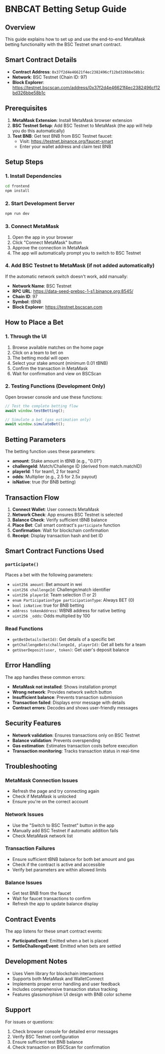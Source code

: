 # BNBCAT Betting Setup Guide

## Overview

This guide explains how to set up and use the end-to-end MetaMask betting functionality with the BSC Testnet smart contract.

## Smart Contract Details

- **Contract Address**: `0x37f2d4e46621f4ec2382496cf12bd326bbe58b1c`
- **Network**: BSC Testnet (Chain ID: 97)
- **Block Explorer**: https://testnet.bscscan.com/address/0x37f2d4e46621f4ec2382496cf12bd326bbe58b1c

## Prerequisites

1. **MetaMask Extension**: Install MetaMask browser extension
2. **BSC Testnet Setup**: Add BSC Testnet to MetaMask (the app will help you do this automatically)
3. **Test BNB**: Get test BNB from BSC Testnet faucet:
   - Visit: https://testnet.binance.org/faucet-smart
   - Enter your wallet address and claim test BNB

## Setup Steps

### 1. Install Dependencies
```bash
cd frontend
npm install
```

### 2. Start Development Server
```bash
npm run dev
```

### 3. Connect MetaMask
1. Open the app in your browser
2. Click "Connect MetaMask" button
3. Approve the connection in MetaMask
4. The app will automatically prompt you to switch to BSC Testnet

### 4. Add BSC Testnet to MetaMask (if not added automatically)
If the automatic network switch doesn't work, add manually:
- **Network Name**: BSC Testnet
- **RPC URL**: https://data-seed-prebsc-1-s1.binance.org:8545/
- **Chain ID**: 97
- **Symbol**: tBNB
- **Block Explorer**: https://testnet.bscscan.com

## How to Place a Bet

### 1. Through the UI
1. Browse available matches on the home page
2. Click on a team to bet on
3. The betting modal will open
4. Select your stake amount (minimum 0.01 tBNB)
5. Confirm the transaction in MetaMask
6. Wait for confirmation and view on BSCScan

### 2. Testing Functions (Development Only)
Open browser console and use these functions:

```javascript
// Test the complete betting flow
await window.testBetting();

// Simulate a bet (gas estimation only)
await window.simulateBet();
```

## Betting Parameters

The betting function uses these parameters:
- **amount**: Stake amount in tBNB (e.g., "0.01")
- **challengeId**: Match/Challenge ID (derived from match.matchID)
- **playerId**: 1 for team1, 2 for team2
- **odds**: Multiplier (e.g., 2.5 for 2.5x payout)
- **isNative**: true (for BNB betting)

## Transaction Flow

1. **Connect Wallet**: User connects MetaMask
2. **Network Check**: App ensures BSC Testnet is selected
3. **Balance Check**: Verify sufficient tBNB balance
4. **Place Bet**: Call smart contract's `participate` function
5. **Confirmation**: Wait for blockchain confirmation
6. **Receipt**: Display transaction hash and bet ID

## Smart Contract Functions Used

### `participate()`
Places a bet with the following parameters:
- `uint256 amount`: Bet amount in wei
- `uint256 challengeId`: Challenge/match identifier
- `uint256 playerId`: Team selection (1 or 2)
- `enum ParticipationType participationType`: Always BET (0)
- `bool isNative`: true for BNB betting
- `address tokenAddress`: WBNB address for native betting
- `uint256 _odds`: Odds multiplied by 100

### Read Functions
- `getBetDetails(betId)`: Get details of a specific bet
- `getChallengeBets(challengeId, playerId)`: Get all bets for a team
- `getUserDeposit(user, token)`: Get user's deposit balance

## Error Handling

The app handles these common errors:
- **MetaMask not installed**: Shows installation prompt
- **Wrong network**: Provides network switch button
- **Insufficient balance**: Prevents transaction submission
- **Transaction failed**: Displays error message with details
- **Contract errors**: Decodes and shows user-friendly messages

## Security Features

- **Network validation**: Ensures transactions only on BSC Testnet
- **Balance validation**: Prevents overspending
- **Gas estimation**: Estimates transaction costs before execution
- **Transaction monitoring**: Tracks transaction status in real-time

## Troubleshooting

### MetaMask Connection Issues
- Refresh the page and try connecting again
- Check if MetaMask is unlocked
- Ensure you're on the correct account

### Network Issues
- Use the "Switch to BSC Testnet" button in the app
- Manually add BSC Testnet if automatic addition fails
- Check MetaMask network list

### Transaction Failures
- Ensure sufficient tBNB balance for both bet amount and gas
- Check if the contract is active and accessible
- Verify bet parameters are within allowed limits

### Balance Issues
- Get test BNB from the faucet
- Wait for faucet transactions to confirm
- Refresh the app to update balance display

## Contract Events

The app listens for these smart contract events:
- **ParticipateEvent**: Emitted when a bet is placed
- **SettleChallengeEvent**: Emitted when bets are settled

## Development Notes

- Uses Viem library for blockchain interactions
- Supports both MetaMask and WalletConnect
- Implements proper error handling and user feedback
- Includes comprehensive transaction status tracking
- Features glassmorphism UI design with BNB color scheme

## Support

For issues or questions:
1. Check browser console for detailed error messages
2. Verify BSC Testnet configuration
3. Ensure sufficient test BNB balance
4. Check transaction on BSCScan for confirmation